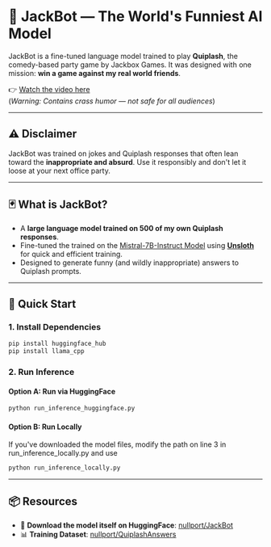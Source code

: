 # 🤖 JackBot — The World's Funniest AI Model

JackBot is a fine-tuned language model trained to play **Quiplash**, the comedy-based party game by Jackbox Games. It was designed with one mission: **win a game against my real world friends**.

👉 [Watch the video here](https://youtu.be/ksJESDxkaCg)  
(*Warning: Contains crass humor — not safe for all audiences*)

---

## ⚠️ Disclaimer

JackBot was trained on jokes and Quiplash responses that often lean toward the **inappropriate and absurd**. Use it responsibly and don't let it loose at your next office party.

---

## 🃏 What is JackBot?

- A **large language model trained on 500 of my own Quiplash responses**.
- Fine-tuned the trained on the [Mistral-7B-Instruct Model](https://huggingface.co/mistralai/Mistral-7B-Instruct-v0.3) using **[Unsloth](https://github.com/unslothai/unsloth)** for quick and efficient training.
- Designed to generate funny (and wildly inappropriate) answers to Quiplash prompts.

---


## 🚀 Quick Start

### 1. Install Dependencies

```bash
pip install huggingface_hub
pip install llama_cpp
```

### 2. Run Inference

#### Option A: Run via HuggingFace  

```bash
python run_inference_huggingface.py
```

#### Option B: Run Locally  

If you've downloaded the model files, modify the path on line 3 in run_inference_locally.py and use
```bash
python run_inference_locally.py
```

---

## 📦 Resources

- 🤖 **Download the model itself on HuggingFace**: [nullport/JackBot](https://huggingface.co/nullport/JackBot)  
- 📊 **Training Dataset**: [nullport/QuiplashAnswers](https://huggingface.co/datasets/nullport/QuiplashAnswers)
